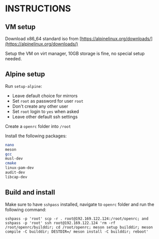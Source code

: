 # INSTRUCTIONS

## VM setup

Download x86_64 standard iso from [https://alpinelinux.org/downloads/](https://alpinelinux.org/downloads/)

Setup the VM on virt manager, 10GB storage is fine, no special setup needed.

## Alpine setup

Run `setup-alpine`:

- Leave default choice for mirrors
- Set `root` as password for user `root`
- Don't create any other user
- Set `root` login to `yes` when asked
- Leave other default ssh settings

Create a `openrc` folder into `/root`

Install the following packages:

```bash
nano
meson
gcc
musl-dev
cmake
linux-pam-dev
audit-dev
libcap-dev
```

## Build and install

Make sure to have `sshpass` installed, navigate to `openrc` folder and run the following command:

```fish
sshpass -p 'root' scp -r . root@192.169.122.124:/root/openrc; and sshpass -p 'root' ssh root@192.169.122.124 'rm -rf /root/openrc/builddir; cd /root/openrc; meson setup builddir; meson compile -C builddir; DESTDIR=/ meson install -C builddir; reboot'
```
